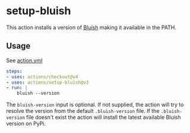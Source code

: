 # setup-bluish

This action installs a version of [Bluish](https://github.com/luismedel/bluish) making it available in the PATH.

## Usage

See [action.yml](https://github.com/luismedel/setup-bluish/blob/master/action.yml)

```yaml
steps:
- uses: actions/checkout@v4
- uses: actions/setup-bluish@v3
- run: |
    bluish --version
```

The `bluish-version` input is optional. If not supplied, the action will try to resolve the version from the default `.bluish-version` file. If the `.bluish-version` file doesn't exist the action will install the latest available Bluish version on PyPi.
